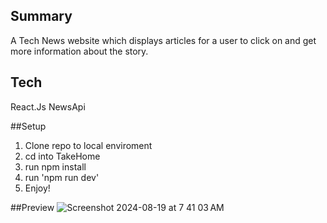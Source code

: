 ## Summary
A Tech News website which displays articles for a user to click on and get more information about the story. 

## Tech 
React.Js
NewsApi

##Setup 
1. Clone repo to local enviroment
2. cd into TakeHome
3. run npm install
4. run 'npm run dev'
5. Enjoy!

##Preview
![Screenshot 2024-08-19 at 7 41 03 AM](https://github.com/user-attachments/assets/fe1ef370-79eb-4ea1-a403-3aaebe725fe0)

